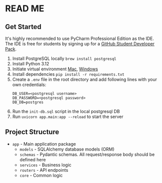 # READ ME

## Get Started
It's highly recommended to use PyCharm Professional Edition as the IDE.\
The IDE is free for students by signing up for a [GitHub Student Developer Pack](https://education.github.com/pack).

1. Install PostgreSQL locally
`brew install postgresql`
2. Install Python 3.12
3. Initiate virtual environment [Mac](https://sourabhbajaj.com/mac-setup/Python/virtualenv.html), [Windows](https://mothergeo-py.readthedocs.io/en/latest/development/how-to/venv-win.html)
4. Install dependencies `pip install -r requirements.txt`
5. Create a `.env` file in the root directory and add following lines with your own credentials:
    ```
    DB_USER=<postgresql username>
    DB_PASSWORD=<postgresql password>
    DB_DB=postgres
    ```
6. Run the `init-db.sql` script in the local postgresql DB
7. Run `uvicorn app.main:app --reload` to start the server


## Project Structure
- `app` - Main application package
    - `models` - SQLAlchemy database models (ORM)
    - `schemas` - Pydantic schemas. All request/response body should be defined here
    - `services` - Business logic
    - `routers` - API endpoints
    - `core` - Common logic
